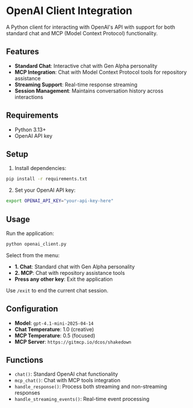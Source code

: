 # OpenAI Client Integration

A Python client for interacting with OpenAI's API with support for both standard chat and MCP (Model Context Protocol) functionality.

## Features

- **Standard Chat**: Interactive chat with Gen Alpha personality
- **MCP Integration**: Chat with Model Context Protocol tools for repository assistance
- **Streaming Support**: Real-time response streaming
- **Session Management**: Maintains conversation history across interactions

## Requirements

- Python 3.13+
- OpenAI API key

## Setup

1. Install dependencies:
```bash
pip install -r requirements.txt
```

2. Set your OpenAI API key:
```bash
export OPENAI_API_KEY="your-api-key-here"
```

## Usage

Run the application:
```bash
python openai_client.py
```

Select from the menu:
- **1. Chat**: Standard chat with Gen Alpha personality
- **2. MCP**: Chat with repository assistance tools
- **Press any other key**: Exit the application

Use `/exit` to end the current chat session.

## Configuration

- **Model**: `gpt-4.1-mini-2025-04-14`
- **Chat Temperature**: 1.0 (creative)
- **MCP Temperature**: 0.5 (focused)
- **MCP Server**: `https://gitmcp.io/dcos/shakedown`

## Functions

- `chat()`: Standard OpenAI chat functionality
- `mcp_chat()`: Chat with MCP tools integration
- `handle_response()`: Process both streaming and non-streaming responses
- `handle_streaming_events()`: Real-time event processing